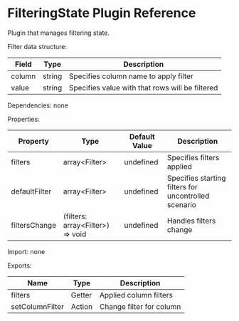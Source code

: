 # FilteringState Plugin Reference

Plugin that manages filtering state.

Filter data structure:

Field  | Type   | Description
-------|--------|------------------------------------------------
column | string | Specifies column name to apply filter
value  | string | Specifies value with that rows will be filtered

Dependencies: none

Properties:

Property      | Type                                   | Default Value | Description
--------------|----------------------------------------|---------------|-----------------------------------------------------
filters       | array&lt;Filter&gt;                    | undefined     | Specifies filters applied
defaultFilter | array&lt;Filter&gt;                    | undefined     | Specifies starting filters for uncontrolled scenario
filtersChange | (filters: array&lt;Filter&gt;) => void | undefined     | Handles filters change

Import: none

Exports:

Name            | Type   | Description
----------------|--------|-------------------------
filters         | Getter | Applied column filters
setColumnFilter | Action | Change filter for column

